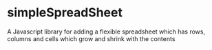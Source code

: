 simpleSpreadSheet
=================

A Javascript library for adding a flexible spreadsheet which has rows, columns and cells which grow and shrink with the contents
